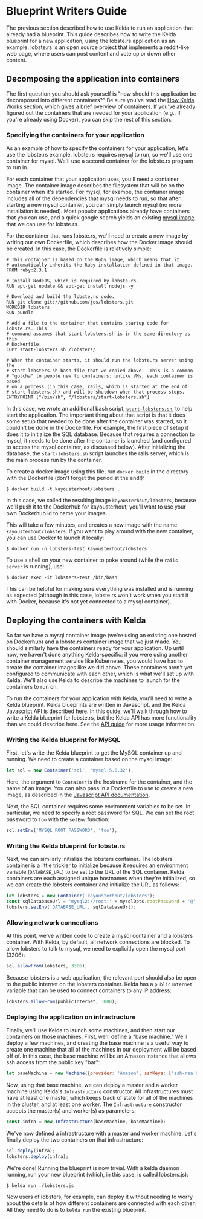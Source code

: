 # Blueprint Writers Guide

The previous section described how to use Kelda to run an application that
already had a blueprint. This guide describes how to write the Kelda
blueprint for a new application, using the lobste.rs application as an example.
lobste.rs is an open source project that implements a reddit-like web page,
where users can post content and vote up or down other content.

## Decomposing the application into containers

The first question you should ask yourself is "how should this application be
decomposed into different containers?"  Be sure you've read the [How Kelda
Works](#how-kelda-works) section, which gives a brief overview of containers.
If you've already figured out the containers that are needed for your
application (e.g., if you're already using Docker), you can skip the rest of
this section.

### Specifying the containers for your application

As an example of how to specify the containers for your application, let's use
the lobste.rs example.  lobste.rs requires mysql to run, so we'll use one
container for mysql.  We'll use a second container for the lobste.rs program to
run in.

For each container that your application uses, you'll need a container image.
The container image describes the filesystem that will be on the container when
it's started.  For mysql, for exampe, the container image includes all of the
dependencies that mysql needs to run, so that after starting a new mysql
container, you can simply launch mysql (no more installation is needed).  Most
popular applications already have containers that you can use, and a quick
google search yields an existing [mysql image](https://hub.docker.com/_/mysql/)
that we can use for lobste.rs.

For the container that runs lobste.rs, we'll need to create a new image by
writing our own Dockerfile, which describes how the Docker image should be
created.  In this case, the Dockerfile is relatively simple:

```docker
# This container is based on the Ruby image, which means that it
# automatically inherits the Ruby installation defined in that image.
FROM ruby:2.3.1

# Install NodeJS, which is required by lobste.rs.
RUN apt-get update && apt-get install nodejs -y

# Download and build the lobste.rs code.
RUN git clone git://github.com/jcs/lobsters.git
WORKDIR lobsters
RUN bundle

# Add a file to the container that contains startup code for lobste.rs. This
# command assumes that start-lobsters.sh is in the same directory as this
# Dockerfile.
COPY start-lobsters.sh /lobsters/

# When the container starts, it should run the lobste.rs server using the
# start-lobsters.sh bash file that we copied above.  This is a common
# "gotcha" to people new to containers: unlike VMs, each container is based
# on a process (in this case, rails, which is started at the end of
# start-lobsters.sh) and will be shutdown when that process stops.
ENTRYPOINT ["/bin/sh", "/lobsters/start-lobsters.sh"]
```

In this case, we wrote an additional bash script, [`start-lobsters.sh`](), to
help start the application.  The important thing about that script is that it
does some setup that needed to be done after the container was started, so it
couldn't be done in the Dockerfile.  For example, the first piece of setup it
does it to initialize the SQL database.  Because that requires a connection to
mysql, it needs to be done after the container is launched (and configured to
access the mysql container, as discussed below).  After initializing the
database, the `start-lobsters.sh` script launches the rails server, which is the
main process run by the container.

To create a docker image using this file, run `docker build` in the directory
with the Dockerfile (don't forget the period at the end!):

```console
$ docker build -t kayousterhout/lobsters .
```
    
In this case, we called the resulting image `kayousterhout/lobsters`, because
we'll push it to the Dockerhub for kayousterhout; you'll want to use your own
Dockerhub id to name your images.

This will take a few minutes, and creates a new image with the name
`kayousterhout/lobsters`.  If you want to play around with the new container,
you can use Docker to launch it locally:

```console
$ docker run -n lobsters-test kayousterhout/lobsters
```
    
To use a shell on your new container to poke around (while the `rails server` is
running), use:

```console
$ docker exec -it lobsters-test /bin/bash
```
    
This can be helpful for making sure everything was installed and is running as
expected (although in this case, lobste.rs won't work when you start it with
Docker, because it's not yet connected to a mysql container).

## Deploying the containers with Kelda

So far we have a mysql container image (we're using an existing one hosted on
Dockerhub) and a lobste.rs container image that we just made.  You should
similarly have the containers ready for your application.  Up until now, we
haven't done anything Kelda-specific: if you were using another container
management service like Kubernetes, you would have had to create the container
images like we did above.  These containers aren't yet configured to communicate
with each other, which is what we'll set up with Kelda.  We'll also use Kelda to
describe the machines to launch for the containers to run on.

To run the containers for your application with Kelda, you'll need to write a
Kelda blueprint.  Kelda blueprints are written in Javascript, and the Kelda
Javascript API
is described [here](http://docs.kelda.io/#kelda-js-api-documentation).  In this
guide, we'll walk through how to write a Kelda blueprint for lobste.rs, but the
Kelda API has more functionality than we could describe here.  See the [API
guide](http://docs.kelda.io/#kelda-js-api-documentation) for more usage
information.

### Writing the Kelda blueprint for MySQL

First, let's write the Kelda blueprint to get the MySQL container up and running.  We
need to create a container based on the mysql image:

```javascript
let sql = new Container('sql', 'mysql:5.6.32');
```
    
Here, the argument to `Container` is the hostname for the container, and the
name of an image.  You can also pass in a Dockerfile to use to create a new
image, as described in the [Javascript API
documentation](http://docs.kelda.io/#kelda-js-api-documentation).

Next, the SQL container requires some environment variables to be set.  In
particular, we need to specify a root password for SQL.  We can set the root
password to `foo` with the `setEnv` function:

```javascript
sql.setEnv('MYSQL_ROOT_PASSWORD', 'foo');
```

### Writing the Kelda blueprint for lobste.rs

Next, we can similarly initialize the lobsters container.  The lobsters container is
a little trickier to initialize because it requires an environment variable
(`DATABASE_URL`) to be set to the URL of the SQL container.  Kelda containers
are each assigned unique hostnames when they're initialized, so we can create
the lobsters container and initialize the URL as follows:

```javascript
let lobsters = new Container('kayousterhout/lobsters');
const sqlDatabaseUrl = 'mysql2://root:' + mysqlOpts.rootPassword + '@' + sqlContainer.getHostname() + ':3306/lobsters';
lobsters.setEnv('DATABASE_URL', sqlDatabaseUrl);
```

### Allowing network connections
    
At this point, we've written code to create a mysql container and a lobsters
container.  With Kelda, by default, all network connections are blocked.  To allow
lobsters to talk to mysql, we need to explicitly open the mysql port (3306):

```javascript
sql.allowFrom(lobsters, 3306);
```
    
Because lobsters is a web application, the relevant port should also be open to
the public internet on the lobsters container.  Kelda has a `publicInternet`
variable that can be used to connect containers to any IP address:

```javascript
lobsters.allowFrom(publicInternet, 3000);
```
    
### Deploying the application on infrastructure

Finally, we'll use Kelda to launch some machines, and then start our containers on
those machines.  First, we'll define a "base machine."  We'll deploy a few
machines, and creating the base machine is a useful way to create one machine
that all of the machines in our deployment will be based off of.  In this case,
the base machine will be an Amazon instance that allows ssh access from the
public key "bar":

```javascript
let baseMachine = new Machine({provider: 'Amazon', sshKeys: ['ssh-rsa bar']});
```
    
Now, using that base machine, we can deploy a master and a worker machine using
Kelda's `Infrastructure` constructor.  All infrastructures must have at least
one master, which keeps track of state for all of the machines in the cluster,
and at least one worker. The `Infrastructure` constructor accepts the master(s)
and worker(s) as parameters:

```javascript
const infra = new Infrastructure(baseMachine, baseMachine);
```

We've now defined a infrastructure with a master and worker machine.  Let's
finally deploy the two containers on that infrastructure:

```javascript
sql.deploy(infra);
lobsters.deploy(infra);
```
    
We're done!  Running the blueprint is now trivial.  With a kelda daemon running, run
your new blueprint (which, in this case, is called lobsters.js):

```console
$ kelda run ./lobsters.js
```
    
Now users of lobsters, for example, can deploy it without needing to worry about
the details of how different containers are connected with each other.  All they
need to do is to `kelda run` the existing blueprint.
